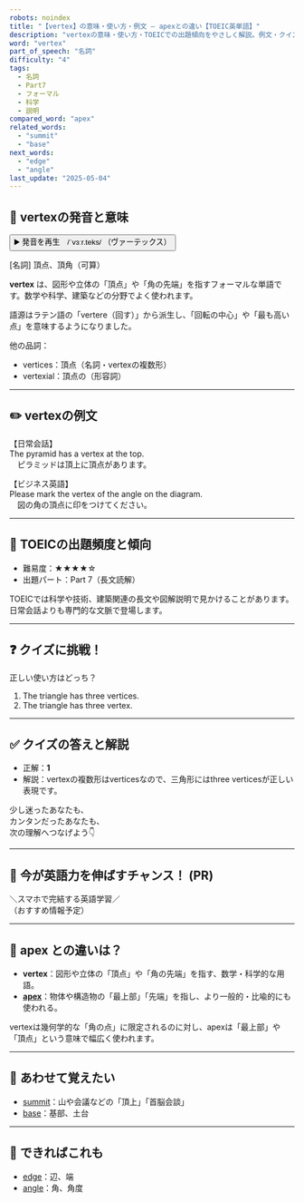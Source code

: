 ```yaml
---
robots: noindex
title: "【vertex】の意味・使い方・例文 ― apexとの違い【TOEIC英単語】"
description: "vertexの意味・使い方・TOEICでの出題傾向をやさしく解説。例文・クイズ付きでapexとの違いもわかりやすく学べます。"
word: "vertex"
part_of_speech: "名詞"
difficulty: "4"
tags:
  - 名詞
  - Part7
  - フォーマル
  - 科学
  - 説明
compared_word: "apex"
related_words:
  - "summit"
  - "base"
next_words:
  - "edge"
  - "angle"
last_update: "2025-05-04"
---
```


## 🔰 vertexの発音と意味

<button class="play-audio" onclick="playTTS('vertex')">
  <span class="play-audio-main">
    ▶️ 発音を再生　/ˈvɜːr.teks/
  </span>
  <span class="play-audio-sub">
    （ヴァーテックス）
  </span>
</button>

[名詞] 頂点、頂角（可算）

**vertex** は、図形や立体の「頂点」や「角の先端」を指すフォーマルな単語です。数学や科学、建築などの分野でよく使われます。

語源はラテン語の「vertere（回す）」から派生し、「回転の中心」や「最も高い点」を意味するようになりました。

他の品詞：  
- vertices：頂点（名詞・vertexの複数形）
- vertexial：頂点の（形容詞）

---

## ✏️ vertexの例文

【日常会話】  
The pyramid has a vertex at the top.  
　ピラミッドは頂上に頂点があります。

【ビジネス英語】  
Please mark the vertex of the angle on the diagram.  
　図の角の頂点に印をつけてください。

---

## 🎯 TOEICの出題頻度と傾向

- 難易度：★★★★☆
- 出題パート：Part 7（長文読解）

TOEICでは科学や技術、建築関連の長文や図解説明で見かけることがあります。日常会話よりも専門的な文脈で登場します。

---

## ❓ クイズに挑戦！

正しい使い方はどっち？

1. The triangle has three vertices.  
2. The triangle has three vertex.

---

## ✅ クイズの答えと解説

- 正解：**1**
- 解説：vertexの複数形はverticesなので、三角形にはthree verticesが正しい表現です。

少し迷ったあなたも、  
カンタンだったあなたも、  
次の理解へつなげよう👇️

---

## 🚀 今が英語力を伸ばすチャンス！ (PR)

<div class="info-center">
＼スマホで完結する英語学習／<br>  
（おすすめ情報予定）
</div>

---

## 🤔  apex との違いは？

- **vertex**：図形や立体の「頂点」や「角の先端」を指す、数学・科学的な用語。
- **[apex](/word/apex)**：物体や構造物の「最上部」「先端」を指し、より一般的・比喩的にも使われる。

vertexは幾何学的な「角の点」に限定されるのに対し、apexは「最上部」や「頂点」という意味で幅広く使われます。

---

## 🧩 あわせて覚えたい

- [summit](/word/summit)：山や会議などの「頂上」「首脳会談」
- [base](/word/base)：基部、土台

---

## 📖 できればこれも

- [edge](/word/edge)：辺、端
- [angle](/word/angle)：角、角度

<!-- cvid: aid34_bid47 -->
